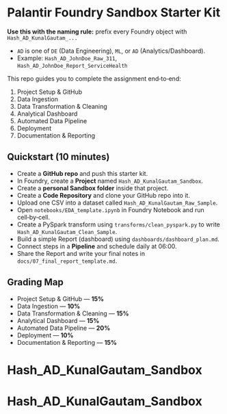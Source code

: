 # Palantir Foundry Sandbox Starter Kit

**Use this with the naming rule:** prefix every Foundry object with `Hash_AD_KunalGautam_...`
- `AD` is one of `DE` (Data Engineering), `ML`, or `AD` (Analytics/Dashboard).
- Example: `Hash_AD_JohnDoe_Raw_311`, `Hash_AD_JohnDoe_Report_ServiceHealth`

This repo guides you to complete the assignment end‑to‑end:
1) Project Setup & GitHub
2) Data Ingestion
3) Data Transformation & Cleaning
4) Analytical Dashboard
5) Automated Data Pipeline
6) Deployment
7) Documentation & Reporting

## Quickstart (10 minutes)
- Create a **GitHub repo** and push this starter kit.
- In Foundry, create a **Project** named `Hash_AD_KunalGautam_Sandbox`.
- Create a **personal Sandbox folder** inside that project.
- Create a **Code Repository** and clone your GitHub repo into it.
- Upload one CSV into a dataset called `Hash_AD_KunalGautam_Raw_Sample`.
- Open `notebooks/EDA_template.ipynb` in Foundry Notebook and run cell‑by‑cell.
- Create a PySpark transform using `transforms/clean_pyspark.py` to write `Hash_AD_KunalGautam_Clean_Sample`.
- Build a simple Report (dashboard) using `dashboards/dashboard_plan.md`.
- Connect steps in a **Pipeline** and schedule daily at 06:00.
- Share the Report and write your final notes in `docs/07_final_report_template.md`.

## Grading Map
- Project Setup & GitHub — **15%**
- Data Ingestion — **10%**
- Data Transformation & Cleaning — **15%**
- Analytical Dashboard — **15%**
- Automated Data Pipeline — **20%**
- Deployment — **10%**
- Documentation & Reporting — **15%**

# Hash_AD_KunalGautam_Sandbox
# Hash_AD_KunalGautam_Sandbox
